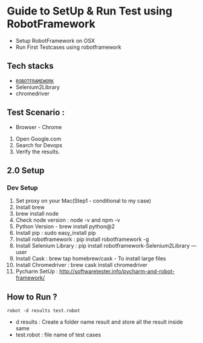 # Guide to SetUp & Run Test using RobotFramework
 - Setup RobotFramework on OSX
 - Run First Testcases using robotframework

## Tech stacks

- [`ROBOTFRAMEWORK`](http://robotframework.org/)
- Selenium2Library
- chromedriver

## Test Scenario :
- Browser - Chrome
1. Open Google.com
2. Search for Devops
3. Verify the results.


## 2.0 Setup
### Dev Setup
1. Set proxy on your Mac(Step1 - conditional to my case)
2. Install brew
3. brew install node
4. Check node version : node -v and npm -v
5. Python Version -  brew install python@2
6. Install pip : sudo easy_install pip
7. Install robotframework : pip install robotframework -g
8. Install Selenium Library : pip install robotframework-Selenium2Library —user
9. Install Cask : brew tap homebrew/cask - To install large files
10. Install Chromedriver : brew cask install chromedriver
11. Pycharm SetUp : http://softwaretester.info/pycharm-and-robot-framework/

## How to Run ?
```
robot -d results test.robot
```
- d results : Create a folder name result and store all the result inside same 
- test.robot : file name of test cases 
